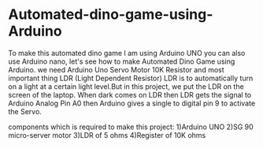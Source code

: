 # Automated-dino-game-using-Arduino
 To make this automated dino game I am using Arduino UNO you can also use Arduino nano, let's see how to make Automated Dino Game using Arduino.
 we need Arduino Uno Servo Motor 10K Resistor and most important thing LDR (Light Dependent Resistor) LDR is to automatically turn on a light at
 a certain light level.But in this project, we put the LDR on the screen of the laptop.
 When dark comes on LDR then LDR gets the signal to Arduino Analog Pin A0 then Arduino gives a single to digital pin 9 to activate the Servo.
 
 components which is required to make this project:
 1)Arduino UNO 
 2)SG 90 micro-server motor
 3)LDR of 5 ohms
 4)Register of 10K ohms

